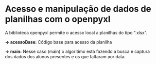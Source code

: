 # Acesso e manipulação de dados de planilhas com o openpyxl

A biblioteca openpyxl permite o acesso local a planilhas do tipo ".xlsx".

**-> acessoBase:** Código base para acesso da planilha 

**-> main:** Nesse caso (main) o algoritimo está fazendo a busca e captura dos dados dos alunos presentes e os que faltaram por data.

